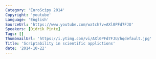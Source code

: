 ```yaml
---
Category: 'EuroScipy 2014'
Copyright: 'youtube'
Language: 'English'
SourceUrl: 'https://www.youtube.com/watch?v=AXl0PFd7FJU'
Speakers: [Didrik Pinte]
Tags: []
ThumbnailUrl: 'https://i.ytimg.com/vi/AXl0PFd7FJU/hqdefault.jpg'
Title: 'Scriptability in scientific applictions'
date: '2014-10-22'
---
```

